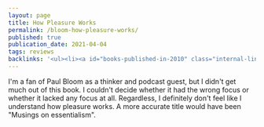 ```yaml
---
layout: page
title: How Pleasure Works
permalink: /bloom-how-pleasure-works/
published: true
publication_date: 2021-04-04
tags: reviews
backlinks: '<ul><li><a id="books-published-in-2010" class="internal-link" href="/books-published-in-2010/">Published in 2010</a></li><li><a id="books-read-in-2021" class="internal-link" href="/books-read-in-2021/">Read in 2021</a></li><li><a id="books-tag-nonfiction" class="internal-link" href="/books-tag-nonfiction/">Nonfiction</a></li><li><a id="books-tag-philosophy" class="internal-link" href="/books-tag-philosophy/">Philosophy</a></li><li><a id="books-tag-psychology" class="internal-link" href="/books-tag-psychology/">Psychology</a></li><li><a id="books-tag-science" class="internal-link" href="/books-tag-science/">Science</a></li><li><a id="reviews" class="internal-link" href="/reviews/">Reviews</a></li><li><a id="site-history" class="internal-link" href="/site-history/">Site history</a></li></ul>'
---
```


I'm a fan of Paul Bloom as a thinker and podcast guest, but I didn't get much out of this book. I couldn't decide whether it had the wrong focus or whether it lacked any focus at all. Regardless, I definitely don't feel like I understand how pleasure works. A more accurate title would have been "Musings on essentialism".